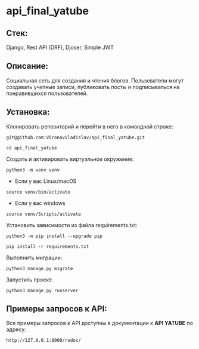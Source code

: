 # api_final_yatube

## Стек:
Django, Rest API (DRF), Djoser, Simple JWT

## Описание:
Социальная сеть для создания и чтения блогов.
Пользователи могут создавать учетные записи, публиковать посты и подписываться на
понравившихся пользователей.

## Установка:

Клонировать репозиторий и перейти в него в командной строке:
```
git@github.com:VDronovVladislav/api_final_yatube.git

cd api_final_yatube
```

Cоздать и активировать виртуальное окружение:
```
python3 -m venv venv

```

* Если у вас Linux/macOS

```
source venv/bin/activate

```

* Если у вас windows

```
source venv/Scripts/activate

```

Установить зависимости из файла requirements.txt:
```
python3 -m pip install --upgrade pip

pip install -r requirements.txt
```

Выполнить миграции:
```
python3 manage.py migrate
```

Запустить проект:
```
python3 manage.py runserver
```
## Примеры запросов к API:
Все примеры запросов к API доступны в документации к **API YATUBE** по адресу:
```
http://127.0.0.1:8000/redoc/
```
